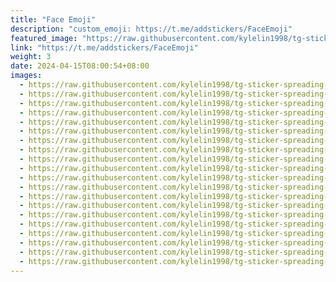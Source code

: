 ```yaml
---
title: "Face Emoji"
description: "custom_emoji: https://t.me/addstickers/FaceEmoji"
featured_image: "https://raw.githubusercontent.com/kylelin1998/tg-sticker-spreading-worldwide-images/main/img/e97ca263-2ade-4705-ad8e-5a9ae040f415.jpg"
link: "https://t.me/addstickers/FaceEmoji"
weight: 3
date: 2024-04-15T08:00:54+08:00
images:
  - https://raw.githubusercontent.com/kylelin1998/tg-sticker-spreading-worldwide-images/main/img/e97ca263-2ade-4705-ad8e-5a9ae040f415.jpg
  - https://raw.githubusercontent.com/kylelin1998/tg-sticker-spreading-worldwide-images/main/img/83c889a9-6333-4399-a202-bdf943b62132.jpg
  - https://raw.githubusercontent.com/kylelin1998/tg-sticker-spreading-worldwide-images/main/img/152cfb2c-058e-46d9-a570-07fd97051dd5.jpg
  - https://raw.githubusercontent.com/kylelin1998/tg-sticker-spreading-worldwide-images/main/img/2726096a-d3f2-4f4a-b74f-334721fd6338.jpg
  - https://raw.githubusercontent.com/kylelin1998/tg-sticker-spreading-worldwide-images/main/img/90e2a26b-e2ea-4741-95cb-a216b558f015.jpg
  - https://raw.githubusercontent.com/kylelin1998/tg-sticker-spreading-worldwide-images/main/img/87816295-1b16-451c-b42c-50aa9fc35b8e.jpg
  - https://raw.githubusercontent.com/kylelin1998/tg-sticker-spreading-worldwide-images/main/img/3686e490-ae74-4a82-908e-afb1d2e1e191.jpg
  - https://raw.githubusercontent.com/kylelin1998/tg-sticker-spreading-worldwide-images/main/img/1bb855f4-2440-4682-813e-4ebc4c474d59.jpg
  - https://raw.githubusercontent.com/kylelin1998/tg-sticker-spreading-worldwide-images/main/img/2db57212-dfc0-4969-ad2f-4be19b594a14.jpg
  - https://raw.githubusercontent.com/kylelin1998/tg-sticker-spreading-worldwide-images/main/img/5dc5e4d3-2a7c-449a-a708-9ebaf3766747.jpg
  - https://raw.githubusercontent.com/kylelin1998/tg-sticker-spreading-worldwide-images/main/img/22a4c889-81b5-4e3f-b3e6-a9db670e2726.jpg
  - https://raw.githubusercontent.com/kylelin1998/tg-sticker-spreading-worldwide-images/main/img/e39112b8-8615-4d1a-94ea-127d9de7853f.jpg
  - https://raw.githubusercontent.com/kylelin1998/tg-sticker-spreading-worldwide-images/main/img/8d1cb12c-65d4-4351-9b0e-f17d0319d4eb.jpg
  - https://raw.githubusercontent.com/kylelin1998/tg-sticker-spreading-worldwide-images/main/img/309c317a-c57d-4d39-8b1f-e11cf906ee14.jpg
  - https://raw.githubusercontent.com/kylelin1998/tg-sticker-spreading-worldwide-images/main/img/57d5ea8f-fead-46e2-9caf-4e87e78cf3d4.jpg
  - https://raw.githubusercontent.com/kylelin1998/tg-sticker-spreading-worldwide-images/main/img/f1086f31-bcb8-469c-be04-cc7bea2ed920.jpg
  - https://raw.githubusercontent.com/kylelin1998/tg-sticker-spreading-worldwide-images/main/img/8060fb94-e197-461c-a993-da92c191a902.jpg
  - https://raw.githubusercontent.com/kylelin1998/tg-sticker-spreading-worldwide-images/main/img/f3d4aeea-2076-44f2-ac6d-e90a9f587d45.jpg
  - https://raw.githubusercontent.com/kylelin1998/tg-sticker-spreading-worldwide-images/main/img/e904946a-d650-4827-91f9-59371b365940.jpg
  - https://raw.githubusercontent.com/kylelin1998/tg-sticker-spreading-worldwide-images/main/img/374c2405-abc3-42d1-8cec-01a78d3efe0a.jpg
---
```

